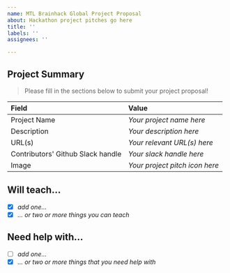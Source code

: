 ```yaml
---
name: MTL Brainhack Global Project Proposal
about: Hackathon project pitches go here
title: ''
labels: ''
assignees: ''

---
```



## Project Summary
> Please fill in the sections below to submit your project proposal!

| Field                | Value            |
|:--------------|:-------------|
| Project Name |   *Your project name here*    |
| Description    |   *Your description here* |
| URL(s)            |   *Your relevant URL(s) here* |
| Contributors' Github Slack handle |   *Your slack handle here* |
| Image            |    *Your project pitch icon here* |

## Will teach...
- [x] *add one...*
- [x] *... or two or more things you can teach*

## Need help with...
- [ ] *add one...*
- [x] *... or two or more things that you need help with*
